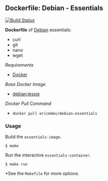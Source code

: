 ## Dockerfile: Debian - Essentials

[![Build Status](https://travis-ci.org/ericmdev/dockerfile.essentials.svg?branch=master)](https://travis-ci.org/ericmdev/dockerfile.essentials)

**Dockerfile** of [Debian](https://www.debian.org/) essentials:

- curl
- git
- nano
- wget

*Requirements*
- [Docker](https://www.docker.com/) 

*Base Docker Image*
- [debian:jessie](https://hub.docker.com/_/debian/)

*Docker Pull Command*
- `docker pull ericmdev/debian-essentials`

### Usage

Build the `essentials-image`.

    $ make

Run the interactive `essentials-container`.

    $ make run

*See the `Makefile` for more options.